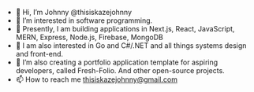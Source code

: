 - 👋 Hi, I’m Johnny @thisiskazejohnny
- 👀 I’m interested in software programming.
- 🌱 Presently, I am building applications in Next.js, React, JavaScript, MERN, Express, Node.js, Firebase, MongoDB
- 🌱 I am also interested in Go and C#/.NET and all things systems design and front-end.
- 💞️ I’m also creating a portfolio application template for aspiring developers, called Fresh-Folio. And other open-source projects.
- 📫 How to reach me thisiskazejohnny@gmail.com

<!---
thisiskazejohnny/thisiskazejohnny is a ✨ special ✨ repository because its `README.md` (this file) appears on your GitHub profile.
You can click the Preview link to take a look at your changes.
--->
